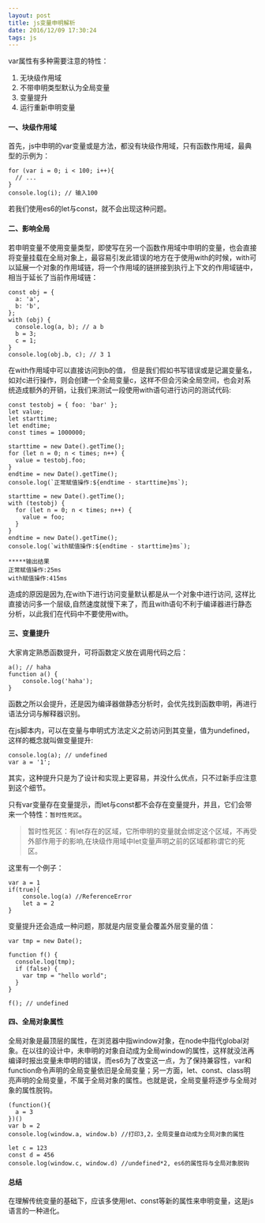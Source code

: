 ```yaml
---
layout: post
title: js变量申明解析
date: 2016/12/09 17:30:24
tags: js
---
```



var属性有多种需要注意的特性：
1. 无块级作用域
2. 不带申明类型默认为全局变量
3. 变量提升
4. 运行重新申明变量

#### 一、块级作用域

首先，js中申明的var变量或是方法，都没有块级作用域，只有函数作用域，最典型的示例为：

```
for (var i = 0; i < 100; i++){
  // ...
}
console.log(i); // 输入100
```

若我们使用es6的let与const，就不会出现这种问题。

#### 二、影响全局

若申明变量不使用变量类型，即使写在另一个函数作用域中申明的变量，也会直接将变量挂载在全局对象上，最容易引发此错误的地方在于使用with的时候，with可以延展一个对象的作用域链，将一个作用域的链拼接到执行上下文的作用域链中，相当于延长了当前作用域链：

```
const obj = {
  a: 'a',
  b: 'b',
};
with (obj) {
  console.log(a, b); // a b
  b = 3;
  c = 1;
}
console.log(obj.b, c); // 3 1
```

在with作用域中可以直接访问到b的值， 但是我们假如书写错误或是记漏变量名，如对c进行操作，则会创建一个全局变量c，这样不但会污染全局空间，也会对系统造成额外的开销，让我们来测试一段使用with语句进行访问的测试代码:

```
const testobj = { foo: 'bar' };
let value;
let starttime;
let endtime;
const times = 1000000;

starttime = new Date().getTime();
for (let n = 0; n < times; n++) {
  value = testobj.foo;
}
endtime = new Date().getTime();
console.log(`正常赋值操作:${endtime - starttime}ms`);

starttime = new Date().getTime();
with (testobj) {
  for (let n = 0; n < times; n++) {
    value = foo;
  }
}
endtime = new Date().getTime();
console.log(`with赋值操作:${endtime - starttime}ms`);

*****输出结果
正常赋值操作:25ms
with赋值操作:415ms
```

造成的原因是因为,在with下进行访问变量默认都是从一个对象中进行访问, 这样比直接访问多一个层级,自然速度就慢下来了，而且with语句不利于编译器进行静态分析，以此我们在代码中不要使用with。

#### 三、变量提升
大家肯定熟悉函数提升，可将函数定义放在调用代码之后：

```
a(); // haha
function a() {
    console.log('haha');
}
```

函数之所以会提升，还是因为编译器做静态分析时，会优先找到函数申明，再进行语法分词与解释器识别。

在js脚本内，可以在变量与申明式方法定义之前访问到其变量，值为undefined，这样的概念就叫做变量提升:

```
console.log(a); // undefined
var a = '1';
```

其实，这种提升只是为了设计和实现上更容易，并没什么优点，只不过新手应注意到这个细节。

只有var变量存在变量提示，而let与const都不会存在变量提升，并且，它们会带来一个特性：`暂时性死区`。

> 暂时性死区：有let存在的区域，它所申明的变量就会绑定这个区域，不再受外部作用于的影响,在块级作用域中let变量声明之前的区域都称谓它的死区。

这里有一个例子：

```
var a = 1
if(true){
    console.log(a) //ReferenceError
    let a = 2
}
```

变量提升还会造成一种问题，那就是内层变量会覆盖外层变量的值：

```
var tmp = new Date();

function f() {
  console.log(tmp);
  if (false) {
    var tmp = "hello world";
  }
}

f(); // undefined
```

#### 四、全局对象属性
全局对象是最顶层的属性，在浏览器中指window对象，在node中指代global对象。在以往的设计中，未申明的对象自动成为全局window的属性，这样就没法再编译时报出变量未申明的错误，而es6为了改变这一点，为了保持兼容性，var和function命令声明的全局变量依旧是全局变量；另一方面，let、const、class明亮声明的全局变量，不属于全局对象的属性。也就是说，全局变量将逐步与全局对象的属性脱钩。

```
(function(){
  a = 3
})()
var b = 2
console.log(window.a, window.b) //打印3,2，全局变量自动成为全局对象的属性

let c = 123
const d = 456
console.log(window.c, window.d) //undefined*2, es6的属性将与全局对象脱钩
```

#### 总结
在理解传统变量的基础下，应该多使用let、const等新的属性来申明变量，这是js语言的一种进化。

